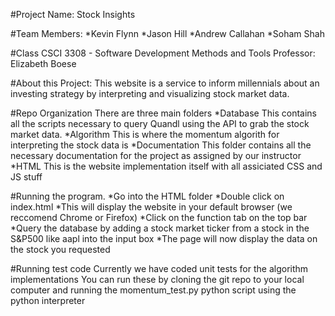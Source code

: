 #Project Name: Stock Insights

#Team Members:
	*Kevin Flynn
	*Jason Hill
	*Andrew Callahan
	*Soham Shah

#Class
	CSCI 3308 - Software Development Methods and Tools
	Professor: Elizabeth Boese

#About this Project:
	This website is a service to inform millennials about an investing strategy by interpreting and visualizing stock market data. 

#Repo Organization
	There are three main folders
	*Database
		This contains all the scripts necessary to query Quandl using the API to grab the stock market data.
	*Algorithm
		This is where the momentum algorith for interpreting the stock data is
	*Documentation
		This folder contains all the necessary documentation for the project as assigned by our instructor
	*HTML
		This is the website implementation itself with all assiciated CSS and JS stuff

#Running the program.
	*Go into the HTML folder 
	*Double click on index.html 
		*This will display the website in your default browser (we reccomend Chrome or Firefox)
	*Click on the function tab on the top bar
	*Query the database by adding a stock market ticker from a stock in the S&P500 like aapl into the input box
	*The page will now display the data on the stock you requested

#Running test code
	Currently we have coded unit tests for the algorithm implementations
	You can run these by cloning the git repo to your local computer and running the momentum_test.py python script using the python interpreter


